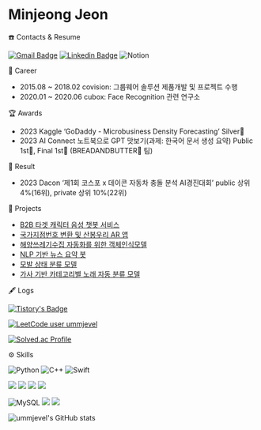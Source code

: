 
# Minjeong Jeon

☎️ Contacts & Resume

[![Gmail Badge](https://img.shields.io/badge/Gmail-d14836?style=flat-square&logo=Gmail&logoColor=white&link=mailto:mseagle2023@gmail.com)](mailto:mseagle2023@gmail.com)
[![Linkedin Badge](https://img.shields.io/badge/-LinkedIn-blue?style=flat-square&logo=Linkedin&logoColor=white&link=https://www.linkedin.com/in/minjeong-jeon-680b021a1/)](https://www.linkedin.com/in/minjeong-jeon-680b021a1/)
![Notion](https://img.shields.io/badge/Notion-000000?style=flat-square&logo=Notion&logoColor=white&link=https://far-ballcap-854.notion.site/384260f1015545659829d45879bba001)


💼 Career
* 2015.08 ~ 2018.02 covision: 그룹웨어 솔루션 제품개발 및 프로젝트 수행
* 2020.01 ~ 2020.06 cubox: Face Recognition 관련 연구소


🏆 Awards
* 2023 Kaggle ‘GoDaddy - Microbusiness Density Forecasting’ Silver🥈 
* 2023 AI Connect 노트북으로 GPT 맛보기(과제: 한국어 문서 생성 요약) Public 1st🥇, Final 1st🥇 (BREADANDBUTTER🍷 팀)


📝 Result
* 2023 Dacon ‘제1회 코스포 x 데이콘 자동차 충돌 분석 AI경진대회’ public 상위 4%(16위), private 상위 10%(22위)


📑 Projects
* [B2B 타겟 캐릭터 음성 챗봇 서비스](https://far-ballcap-854.notion.site/B2B-46e7a031f0b04717ad1e897a30f4c7ef)
* [국가지점번호 변환 및 산봉우리 AR 앱](https://github.com/ummjevel/NationalNumber)
* [해양쓰레기수집 자동화를 위한 객체인식모델](https://github.com/ummjevel/Object-Detection-For-Marine-Waste-Collection)
* [NLP 기반 뉴스 요약 봇](https://github.com/ummjevel/News-Summary-Bot)
* [모발 상태 분류 모델](https://github.com/ummjevel/Hair-Condition-Classification)
* [가사 기반 카테고리별 노래 자동 분류 모델](https://github.com/ummjevel/Lyrics-Based-Classification)


🖋 Logs

[![Tistory's Badge](https://github-readme-tistory-card.vercel.app/api/badge?name=ummjevel&theme={insert_theme})](https://mseagle.tistory.com/)

[![LeetCode user ummjevel](https://img.shields.io/badge/dynamic/json?style=for-the-badge&labelColor=black&color=%23ffa116&label=Leetcode&query=ranking&url=https%3A%2F%2Fleetcode-badge.vercel.app%2Fapi%2Fusers%2Fummjevel&logo=leetcode&logoColor=yellow)](https://leetcode.com/ummjevel/)

[![Solved.ac Profile](http://mazassumnida.wtf/api/v2/generate_badge?boj=pythonhozier)](https://solved.ac/pythonhozier/)

⚙️ Skills

![Python](https://img.shields.io/badge/Python-3776AB?style=for-the-badge&logo=python&logoColor=white)
![C++](https://img.shields.io/badge/C%2B%2B-00599C?style=for-the-badge&logo=c%2B%2B&logoColor=white)
![Swift](https://img.shields.io/badge/Swift-FA7343?style=for-the-badge&logo=swift&logoColor=white)

<span>
<img src="https://img.shields.io/badge/html5-E34F26?style=for-the-badge&logo=html5&logoColor=white"> 
<img src="https://img.shields.io/badge/css-1572B6?style=for-the-badge&logo=css3&logoColor=white"> 
<img src="https://img.shields.io/badge/javascript-F7DF1E?style=for-the-badge&logo=javascript&logoColor=black"> 
<img src="https://img.shields.io/badge/jquery-0769AD?style=for-the-badge&logo=jquery&logoColor=white">
</span> 
  
![MySQL](https://img.shields.io/badge/MySQL-005C84?style=for-the-badge&logo=mysql&logoColor=white)
<img src="https://img.shields.io/badge/django-092E20?style=for-the-badge&logo=django&logoColor=white">
  <img src="https://img.shields.io/badge/flask-000000?style=for-the-badge&logo=flask&logoColor=white">




![ummjevel's GitHub stats](https://github-readme-stats.vercel.app/api?username=ummjevel&show_icons=true&theme=graywhite)
